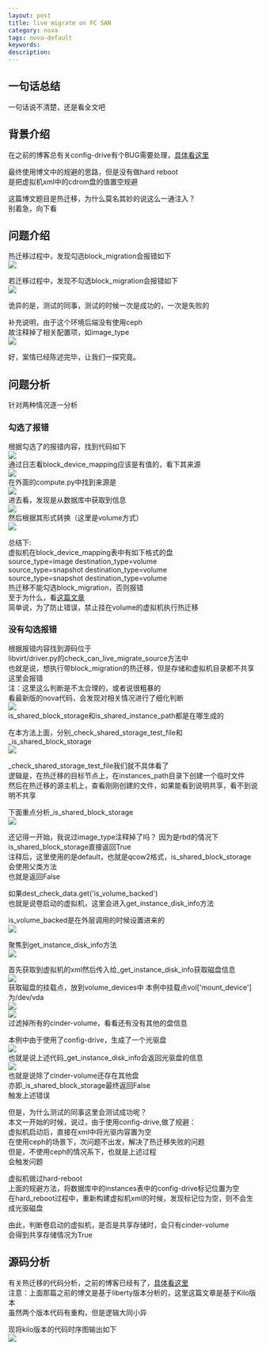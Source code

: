 ```yaml
---
layout: post
title: live migrate on FC SAN
category: nova
tags: nova-default
keywords: 
description: 
---
```


## 一句话总结 ##

一句话说不清楚，还是看全文吧  

## 背景介绍 ##

在之前的博客总有关config-drive有个BUG需要处理，[具体看这里](http://www.hanbaoying.com/2016/05/28/config-drive-bugs-avoid.html)  

最终使用博文中的规避的思路，但是没有做hard reboot  
是把虚拟机xml中的cdrom盘的值置空规避  

这篇博文题目是热迁移，为什么莫名其妙的说这么一通注入？  
别着急，向下看  

## 问题介绍 ##

热迁移过程中，发现勾选block_migration会报错如下  
![](http://i.imgur.com/r3IPoJq.png)


若迁移过程中，发现不勾选block_migration会报错如下  
![](http://i.imgur.com/yIECkKA.png)

诡异的是，测试的同事，测试的时候一次是成功的，一次是失败的  

补充说明，由于这个环境后端没有使用ceph  
故注释掉了相关配置项，如image_type  
![](http://i.imgur.com/yvteDen.png)  

好，案情已经陈述完毕，让我们一探究竟。

## 问题分析 ##

针对两种情况逐一分析  

### 勾选了报错 ###

根据勾选了的报错内容，找到代码如下  
![](http://i.imgur.com/d87p97K.png)  
通过日志看block_device_mapping应该是有值的，看下其来源  
![](http://i.imgur.com/wpxcou4.png)  
在外面的compute.py中找到来源是  
![](http://i.imgur.com/MfhgA70.png)  
进去看，发现是从数据库中获取到信息  
![](http://i.imgur.com/pqrBysD.png)  
然后根据其形式转换（这里是volume方式）  
![](http://i.imgur.com/6xbh5mq.png)  

总结下:  
虚拟机在block_device_mapping表中有如下格式的盘  
source_type=image destination_type=volume  
source_type=snapshot destination_type=volume  
source_type=snapshot destination_type=volume  
热迁移不能勾选block_migration，否则报错  
至于为什么，看[这篇文章](http://lists.openstack.org/pipermail/openstack-dev/2014-June/038163.html)  
简单说，为了防止错误，禁止挂在volume的虚拟机执行热迁移  

### 没有勾选报错 ###

根据报错内容找到源码位于  
libvirt/driver.py的check_can_live_migrate_source方法中  
也就是说，想执行带block_migration的热迁移，但是存储和虚拟机目录都不共享  
这里会报错  
注：这里这么判断是不太合理的，或者说很粗暴的  
看最新版的nova代码，会发现对相关情况进行了细化判断  
![](http://i.imgur.com/EZa3f5W.png)  
is_shared_block_storage和is_shared_instance_path都是在哪生成的  

在本方法上面，分别_check_shared_storage_test_file和_is_shared_block_storage  
![](http://i.imgur.com/MiPqxhT.png)

_check_shared_storage_test_file我们就不具体看了  
逻辑是，在热迁移的目标节点上，在instances_path目录下创建一个临时文件  
然后在热迁移的源主机上，查看刚刚创建的文件，如果能看到说明共享，看不到说明不共享  

下面重点分析_is_shared_block_storage  
![](http://i.imgur.com/C7bgdFC.png)  

还记得一开始，我说过image_type注释掉了吗？
因为是rbd的情况下is_shared_block_storage直接返回True  
注释后，这里使用的是default，也就是qcow2格式，is_shared_block_storage会使用父类方法  
也就是返回False  

如果dest_check_data.get('is_volume_backed')  
也就是说卷启动的虚拟机，这里会进入get_instance_disk_info方法  

is_volume_backed是在外层调用的时候设置进来的  
![](http://i.imgur.com/IKKJDlC.png)  

聚焦到get_instance_disk_info方法  
![](http://i.imgur.com/ZuTa5aF.png)  

首先获取到虚拟机的xml然后传入给_get_instance_disk_info获取磁盘信息  
![](http://i.imgur.com/Wj1OhJb.png)  
获取磁盘的挂载点，放到volume_devices中
本例中挂载点vol['mount_device']为/dev/vda  
![](http://i.imgur.com/zHZ1PEB.png)  
![](http://i.imgur.com/fme2N1b.png)  
过滤掉所有的cinder-volume，看看还有没有其他的盘信息  

本例中由于使用了config-drive，生成了一个光驱盘  
![](http://i.imgur.com/qMOI8lr.png)  
也就是说上述代码_get_instance_disk_info会返回光驱盘的信息  
![](http://i.imgur.com/S36hmF7.png)  
也就是说除了cinder-volume还存在其他盘  
亦即_is_shared_block_storage最终返回False   
触发上述错误  

但是，为什么测试的同事这里会测试成功呢？  
本文一开始的时候，说过，由于使用config-drive,做了规避：  
虚拟机启动后，直接在xml中将光驱内容置为空  
在使用ceph的场景下，次问题不出发，解决了热迁移失败的问题  
但是，不使用ceph的情况系下，也就是上述过程  
会触发问题  

虚拟机做过hard-reboot  
上面的规避方法，将数据库中的instances表中的config-drive标记位置为空  
在hard_reboot过程中，重新构建虚拟机xml的时候，发现标记位为空，则不会生成光驱磁盘  

由此，判断卷启动的虚拟机，是否是共享存储时，会只有cinder-volume  
会得到共享存储情况为True

## 源码分析 ##

有关热迁移的代码分析，之前的博客已经有了，[具体看这里](http://www.hanbaoying.com/2016/05/03/%E8%99%9A%E6%8B%9F%E6%9C%BA%E8%BF%81%E7%A7%BB%E4%B9%8B%E7%83%AD%E8%BF%81%E7%A7%BB%28live_migrate%29.html)  
注意：上面那篇之前的博文是基于liberty版本分析的，这里这篇文章是基于Kilo版本  
虽然两个版本代码有重构，但是逻辑大同小异  

现将kilo版本的代码时序图输出如下  
![](http://i.imgur.com/kFSOYPV.png)